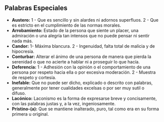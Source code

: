 ## Palabras Especiales

- **Austero:** 1 - Que es sencillo y sin alardes ni adornos superfluos. 2 - Que es estricto en el cumplimiento de las normas morales.
- **Arrobamiento:** Estado de la persona que siente un placer, una admiración o una alegría tan intensos que no puede pensar ni sentir nada más.
- **Candor:** 1- Máxima blancura. 2 - Ingenuidad, falta total de malicia y de hipocresía.
- **Conturbar:** Alterar el ánimo de una persona de manera que pierda la serenidad o que no acierte a hablar ni a proseguir lo que hacía.
- **Deferencia:** 1 - Adhesión con la opinión o el comportamiento de una persona por respeto hacia ella o por excesiva moderación. 2 - Muestra de respeto y cortesía.
- **Inefable:** Que no puede ser dicho, explicado o descrito con palabras, generalmente por tener cualidades excelsas o por ser muy sutil o difuso.
- **Lacónico:** Laconismo es la forma de expresarse breve y concisamente, con las palabras justas y, a la vez, ingeniosamente.
- **Prístino-(a):** Que se mantiene inalterado, puro, tal como era en su forma primera u original.